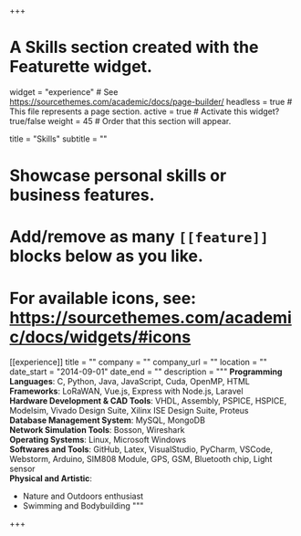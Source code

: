 +++
# A Skills section created with the Featurette widget.
widget = "experience"  # See https://sourcethemes.com/academic/docs/page-builder/
headless = true  # This file represents a page section.
active = true  # Activate this widget? true/false
weight = 45  # Order that this section will appear.

title = "Skills"
subtitle = ""

# Showcase personal skills or business features.
# 
# Add/remove as many `[[feature]]` blocks below as you like.
# 
# For available icons, see: https://sourcethemes.com/academic/docs/widgets/#icons

[[experience]]
  title = ""
  company = ""
  company_url = ""
  location = ""
  date_start = "2014-09-01"
  date_end = ""
  description = """
  **Programming Languages**:  C, Python, Java, JavaScript, Cuda, OpenMP, HTML<br>
  **Frameworks**:  LoRaWAN, Vue.js, Express with Node.js, Laravel<br>
  **Hardware Development & CAD Tools**:  VHDL, Assembly, PSPICE, HSPICE, Modelsim, Vivado Design Suite, Xilinx ISE Design Suite, Proteus<br>
  **Database Management System**: MySQL, MongoDB<br>
  **Network Simulation Tools**: Bosson, Wireshark <br>
  **Operating Systems**: Linux, Microsoft Windows <br>
  **Softwares and Tools**: GitHub, Latex, VisualStudio, PyCharm, VSCode, Webstorm, Arduino, SIM808 Module, GPS, GSM, Bluetooth chip, Light sensor	
	**Physical and Artistic**: 
  
  * Nature and Outdoors enthusiast
  * Swimming and Bodybuilding
  """

+++
